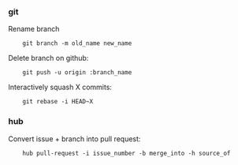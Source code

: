 ### git
Rename branch

        git branch -m old_name new_name

Delete branch on github:

        git push -u origin :branch_name

Interactively squash X commits:

        git rebase -i HEAD~X

### hub
Convert issue + branch into pull request:

        hub pull-request -i issue_number -b merge_into -h source_of
